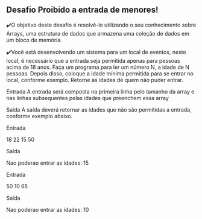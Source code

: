 ## Desafio Proibido a entrada de menores!

✔️O objetivo deste desafio é resolvê-lo utilizando o seu conhecimento sobre Arrays, uma estrutura de dados que armazena uma coleção de dados em um bloco de memória.

✔️Você está desenvolvendo um sistema para um local de eventos, neste local, é necessário que a entrada seja permitida apenas para pessoas acima de 18 anos. Faça um programa para ler um número N, a idade de N pessoas. Depois disso, coloque a idade mínima permitida  para se entrar no local, conforme exemplo.
Retorne às idades de quem não puder entrar.

Entrada
A entrada será composta na primeira linha pelo tamanho da array e nas linhas subsequentes pelas idades que preenchem essa array

Saída
A saída deverá retornar as idades que não são permitidas a entrada, conforme exemplo abaixo.

Entrada

18
22
15
50

Saída

Nao poderao entrar as idades:
15

 

Entrada 

50
10
65

Saída

Nao poderao entrar as idades:
10